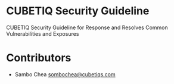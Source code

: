 # CUBETIQ Security Guideline
CUBETIQ Security Guideline for Response and Resolves Common Vulnerabilities and Exposures

# Contributors
- Sambo Chea <sombochea@cubetiqs.com>
